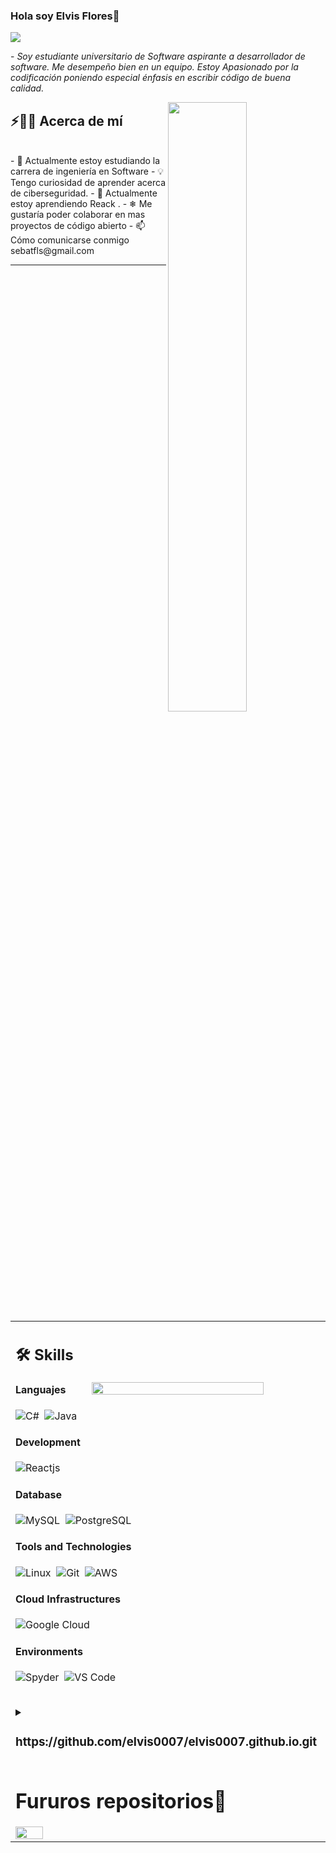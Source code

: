 ### Hola soy Elvis Flores👋
<img src="https://readme-typing-svg.herokuapp.com?font=Architects+Daughter&color=22EBF7&size=25&center=false&lines=hey!+its+Kaustav;Full+stack+web+developer...;Data+Science+Enthusiast...;Tech+Blogger...;Active+Open+Source+Contributor..."/>
 
 <p>- <i>Soy estudiante universitario de Software aspirante a desarrollador de software. Me desempeño bien en un equipo. Estoy Apasionado por la codificación poniendo especial énfasis en escribir código de buena calidad. </i></p>


<img src="https://repository.unad.edu.co/reproductor-ova/10596_35043/assets/images/slide8_1.gif" width="50%" align="right" />

## ⚡🙋‍♂ Acerca de mí

</br>
- 🔧 Actualmente estoy estudiando la carrera de ingeniería en Software
- 💡 Tengo curiosidad de aprender acerca de ciberseguridad.
- 📖 Actualmente estoy aprendiendo Reack .
- ❄ Me gustaría poder colaborar en mas proyectos de código abierto 
- 📫 Cómo comunicarse conmigo sebatfls@gmail.com


<hr>

</br>


<table width="100%" >

 <tr>
    <td width="60%">
     
## 🛠 Skills
 <img src="https://tecnologia-innovadora.com/wp-content/uploads/2022/02/que-hacer-para-convertirse-en-ingeniero-en-sistemas-desarrollador-de-sistemas-computacionales-programacion-informatica.gif" width="75%" align="right" />


#### Languajes

![C#](https://img.shields.io/badge/C%23%20-%20azul)&nbsp;
![Java](https://img.shields.io/badge/Java-%23150458.svg?style=flat&logo=java&logoColor=orange)&nbsp;



#### Development
![Reactjs](https://img.shields.io/badge/React-20232A?style=flat&logo=react&logoColor=61DAFB)&nbsp;     

#### Database

![MySQL](https://img.shields.io/badge/MySQL-00000F?style=flat&logo=mysql&logoColor=white)&nbsp;
![PostgreSQL](https://img.shields.io/badge/PostgreSQL-316192?style=flat&logo=postgresql&logoColor=green)

#### Tools and Technologies


![Linux](https://img.shields.io/badge/Linux-05122A?style=flat&logo=linux&logoColor=white)&nbsp;
![Git](https://img.shields.io/badge/-Git-05122A?style=flat&logo=git)&nbsp;
![AWS](https://img.shields.io/badge/Amazon_AWS-232F3E?style=flat&logo=amazon-aws&logoColor=white)&nbsp;

     




#### Cloud Infrastructures


![Google Cloud](https://img.shields.io/badge/Google_Cloud-4285F4?style=flat&logo=google-cloud&logoColor=white)&nbsp;

#### Environments
![Spyder](https://img.shields.io/badge/Spyder%20Ide-FF0000?style=flat&logo=spyder%20ide&logoColor=white)&nbsp;
![VS Code](https://img.shields.io/badge/Visual_Studio_Code-0078D4?style=flat&logo=visual%20studio%20code&logoColor=white)&nbsp;



</br>



<details>

  <summary> <h3> https://github.com/elvis0007/elvis0007.github.io.git </h3> </summary>

  
</details>


# Fururos repositorios🚀
<img width="30%" src = "https://github-readme-stats.vercel.app/api/pin/?username=kaustav202&repo=Gamer-Hub"/>





